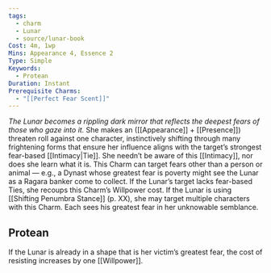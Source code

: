 ```yaml
---
tags:
  - charm
  - Lunar
  - source/lunar-book
Cost: 4m, 1wp
Mins: Appearance 4, Essence 2
Type: Simple
Keywords:
  - Protean
Duration: Instant
Prerequisite Charms:
  - "[[Perfect Fear Scent]]"
---
```

*The Lunar becomes a rippling dark mirror that reflects the deepest fears of those who gaze into it.*
She makes an ([[Appearance]] + [[Presence]]) threaten roll against one character, instinctively shifting through many frightening forms that ensure her influence aligns with the target’s strongest fear-based [[Intimacy|Tie]]. She needn’t be aware of this [[Intimacy]], nor does she learn what it is. This Charm can target fears other than a person or animal — e.g., a Dynast whose greatest fear is poverty might see the Lunar as a Ragara banker come to collect. If the Lunar’s target lacks fear-based Ties, she recoups this Charm’s Willpower cost. 
If the Lunar is using [[Shifting Penumbra Stance]] (p. XX), she may target multiple characters with this Charm. Each sees his greatest fear in her unknowable semblance. 
## Protean
If the Lunar is already in a shape that is her victim’s greatest fear, the cost of resisting increases by one [[Willpower]].